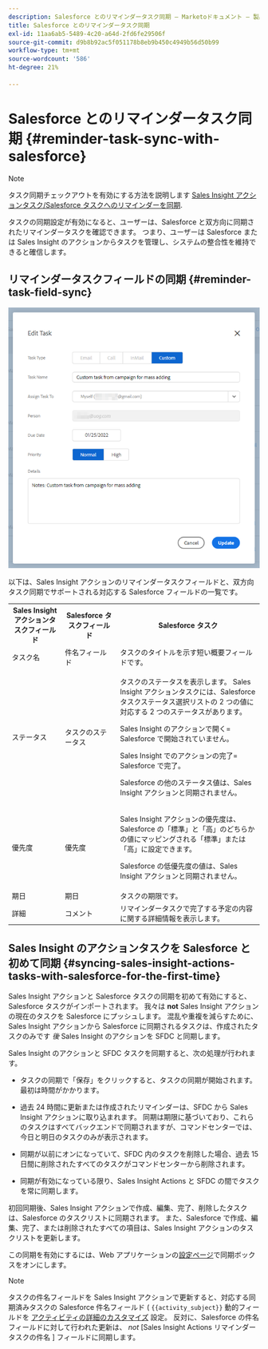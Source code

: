 ```yaml
---
description: Salesforce とのリマインダータスク同期 — Marketoドキュメント — 製品ドキュメント
title: Salesforce とのリマインダータスク同期
exl-id: 11aa6ab5-5489-4c20-a64d-2fd6fe29506f
source-git-commit: d9b8b92ac5f051178b8eb9b450c4949b56d50b99
workflow-type: tm+mt
source-wordcount: '586'
ht-degree: 21%

---
```


# Salesforce とのリマインダータスク同期 {#reminder-task-sync-with-salesforce}

>[!NOTE]
>
>タスク同期チェックアウトを有効にする方法を説明します [Sales Insight アクションタスク/Salesforce タスクへのリマインダーを同期](/help/marketo/product-docs/marketo-sales-insight/actions/crm/salesforce-integration/salesforce-sync-settings.md#sync-sales-insight-actions-tasks-reminders-to-salesforce-tasks).

タスクの同期設定が有効になると、ユーザーは、Salesforce と双方向に同期されたリマインダータスクを確認できます。 つまり、ユーザーは Salesforce または Sales Insight のアクションからタスクを管理し、システムの整合性を維持できると確信します。

## リマインダータスクフィールドの同期 {#reminder-task-field-sync}

![](assets/reminder-task-sync-with-salesforce-1.png)

以下は、Sales Insight アクションのリマインダータスクフィールドと、双方向タスク同期でサポートされる対応する Salesforce フィールドの一覧です。

<table>
 <tr>
  <th>Sales Insight アクションタスクフィールド</th>
  <th>Salesforce タスクフィールド</th>
  <th>Salesforce タスク</th>
 </tr>
 <tr>
  <td>タスク名</td>
  <td>件名フィールド</td>
  <td>タスクのタイトルを示す短い概要フィールドです。</td>
 </tr>
 <tr>
  <td>ステータス</td>
  <td>タスクのステータス</td>
  <td><p>タスクのステータスを表示します。 Sales Insight アクションタスクには、Salesforce タスクステータス選択リストの 2 つの値に対応する 2 つのステータスがあります。</p>
  <p>Sales Insight のアクションで開く= Salesforce で開始されていません。</p>
  <p>Sales Insight でのアクションの完了= Salesforce で完了。</p>
  <p>Salesforce の他のステータス値は、Sales Insight アクションと同期されません。</p></td>
 </tr>
 <tr>
  <td>優先度</td>
  <td>優先度</td>
  <td><p>Sales Insight アクションの優先度は、Salesforce の「標準」と「高」のどちらかの値にマッピングされる「標準」または「高」に設定できます。</p>
  <p>Salesforce の低優先度の値は、Sales Insight アクションと同期されません。</p></td>
 </tr>
 <tr>
  <td>期日</td>
  <td>期日</td>
  <td>タスクの期限です。</td>
 </tr>
 <tr>
  <td>詳細</td>
  <td>コメント</td>
  <td>リマインダータスクで完了する予定の内容に関する詳細情報を表示します。</td>
 </tr>
</table>

## Sales Insight のアクションタスクを Salesforce と初めて同期 {#syncing-sales-insight-actions-tasks-with-salesforce-for-the-first-time}

Sales Insight アクションと Salesforce タスクの同期を初めて有効にすると、Salesforce タスクがインポートされます。 我々は **not** Sales Insight アクションの現在のタスクを Salesforce にプッシュします。 混乱や重複を減らすために、Sales Insight アクションから Salesforce に同期されるタスクは、作成されたタスクのみです *後* Sales Insight のアクションを SFDC と同期します。

Sales Insight のアクションと SFDC タスクを同期すると、次の処理が行われます。

* タスクの同期で「保存」をクリックすると、タスクの同期が開始されます。最初は時間がかかります。

* 過去 24 時間に更新または作成されたリマインダーは、SFDC から Sales Insight アクションに取り込まれます。 同期は期限に基づいており、これらのタスクはすべてバックエンドで同期されますが、コマンドセンターでは、今日と明日のタスクのみが表示されます。

* 同期が以前にオンになっていて、SFDC 内のタスクを削除した場合、過去 15 日間に削除されたすべてのタスクがコマンドセンターから削除されます。

* 同期が有効になっている限り、Sales Insight Actions と SFDC の間でタスクを常に同期します。

初回同期後、Sales Insight アクションで作成、編集、完了、削除したタスクは、Salesforce のタスクリストに同期されます。 また、Salesforce で作成、編集、完了、または削除されたすべての項目は、Sales Insight アクションのタスクリストを更新します。

この同期を有効にするには、Web アプリケーションの[設定ページ](https://toutapp.com/login)で同期ボックスをオンにします。

>[!NOTE]
>
>タスクの件名フィールドを Sales Insight アクションで更新すると、対応する同期済みタスクの Salesforce 件名フィールド ( `{{activity_subject}}` 動的フィールドを [アクティビティの詳細のカスタマイズ](/help/marketo/product-docs/marketo-sales-insight/actions/crm/salesforce-integration/configure-salesforce-activity-detail-customization.md) 設定。 反対に、Salesforce の件名フィールドに対して行われた更新は、 _not_ [Sales Insight Actions リマインダータスクの件名 ] フィールドに同期します。
